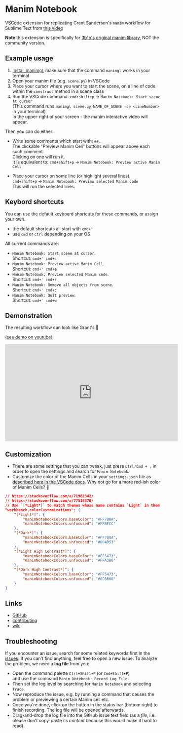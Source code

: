 # Manim Notebook

VSCode extension for replicating Grant Sanderson's `manim` workflow for Sublime Text from [this video](https://www.youtube.com/watch?v=rbu7Zu5X1zI)

**Note** this extension is specifically for [3b1b's original manim library](https://github.com/3b1b/manim), NOT the community version.


## Example usage

1. [Install manimgl](https://3b1b.github.io/manim/getting_started/installation.html), make sure that the command `manimgl` works in your terminal
2. Open your manim file (e.g. `scene.py`) in VSCode
3. Place your cursor where you want to start the scene, on a line of code within the `construct` method in a scene class
4. Run the VSCode command: `cmd+shift+p` -> `Manim Notebook: Start scene at cursor`  
    (This command runs `manimgl scene.py NAME_OF_SCENE -se <lineNumber>` in your terminal)  
    In the upper-right of your screen - the manim interactive video will appear.

Then you can do either:

- Write some comments which start with: `##`.  
    The clickable "Preview Manim Cell" buttons will appear above each such comment.  
    Clicking on one will run it.  
    It is equivalent to: `cmd+shift+p` -> `Manim Notebook: Preview active Manim Cell`

- Place your cursor on some line (or highlight several lines),  
    `cmd+shift+p` -> `Manim Notebook: Preview selected Manim code`  
    This will run the selected lines.


## Keybord shortcuts

You can use the default keyboard shortcuts for these commands, or assign your own.  

- the default shortcuts all start with `cmd+'`
- use `cmd` or `ctrl` depending on your OS

All current commands are:

- `Manim Notebook: Start scene at cursor`.  
    Shortcut: `cmd+' cmd+s`
- `Manim Notebook: Preview active Manim Cell`.  
    Shortcut: `cmd+' cmd+e`
- `Manim Notebook: Preview selected Manim code`.  
    Shortcut: `cmd+' cmd+r`
- `Manim Notebook: Remove all objects from scene`.  
    Shortcut: `cmd+' cmd+c`
- `Manim Notebook: Quit preview`.  
    Shortcut: `cmd+' cmd+w`


## Demonstration

The resulting workflow can look like Grant's 🥳

[(see demo on youtube)](https://www.youtube.com/watch?v=VaNHlFh0r5E)

<iframe width="560" height="315" src="https://www.youtube.com/embed/VaNHlFh0r5E?si=ClVdBSI1k_-mzKFr" title="YouTube video player" frameborder="0" allow="accelerometer; autoplay; clipboard-write; encrypted-media; gyroscope; picture-in-picture; web-share" referrerpolicy="strict-origin-when-cross-origin" allowfullscreen></iframe>


## Customization

- There are some settings that you can tweak, just press `Ctrl/Cmd + ,` in order to open the settings and search for `Manim Notebook`.
- Customize the color of the Manim Cells in your `settings.json` file as [described here in the VSCode docs](https://code.visualstudio.com/docs/getstarted/themes#_customize-a-color-theme). Why not go for a more red-ish color of Manim Cells? 🎨


```json
// https://stackoverflow.com/a/71962342/
// https://stackoverflow.com/a/77515370/
// Use `[*Light*]` to match themes whose name contains `Light` in them.
"workbench.colorCustomizations": {
    "[*Light*]": {
        "manimNotebookColors.baseColor": "#FF708A",
        "manimNotebookColors.unfocused": "#FFBFCC"
    },
    "[*Dark*]": {
        "manimNotebookColors.baseColor": "#FF708A",
        "manimNotebookColors.unfocused": "#804953"
    },
    "[*Light High Contrast*]": {
        "manimNotebookColors.baseColor": "#FF5473",
        "manimNotebookColors.unfocused": "#FFA3B6"
    },
    "[*Dark High Contrast*]": {
        "manimNotebookColors.baseColor": "#FF5473",
        "manimNotebookColors.unfocused": "#8C5660"
    }
}
```


## Links

- [GitHub](https://github.com/bhoov/manim-notebook)
- [contributing](https://github.com/bhoov/manim-notebook/blob/main/CONTRIBUTING.md)
- [wiki](https://github.com/bhoov/manim-notebook/wiki)


## Troubleshooting

If you encounter an issue, search for some related keywords first in the [issues](https://github.com/bhoov/manim-notebook/issues). If you can't find anything, feel free to open a new issue. To analyze the problem, we need a **log file** from you:

- Open the command palette `Ctrl+Shift+P` (or `Cmd+Shift+P`)<br>and use the command `Manim Notebook: Record Log File`.
- Then set the log level by searching for `Manim Notebook` and selecting `Trace`.
- Now reproduce the issue, e.g. by running a command that causes the problem or previewing a certain Manim cell etc.
- Once you're done, click on the button in the status bar (bottom right) to finish recording. The log file will be opened afterwards.
- Drag-and-drop the log file into the GitHub issue text field (as a _file_, i.e. please don't copy-paste its _content_ because this would make it hard to read).
